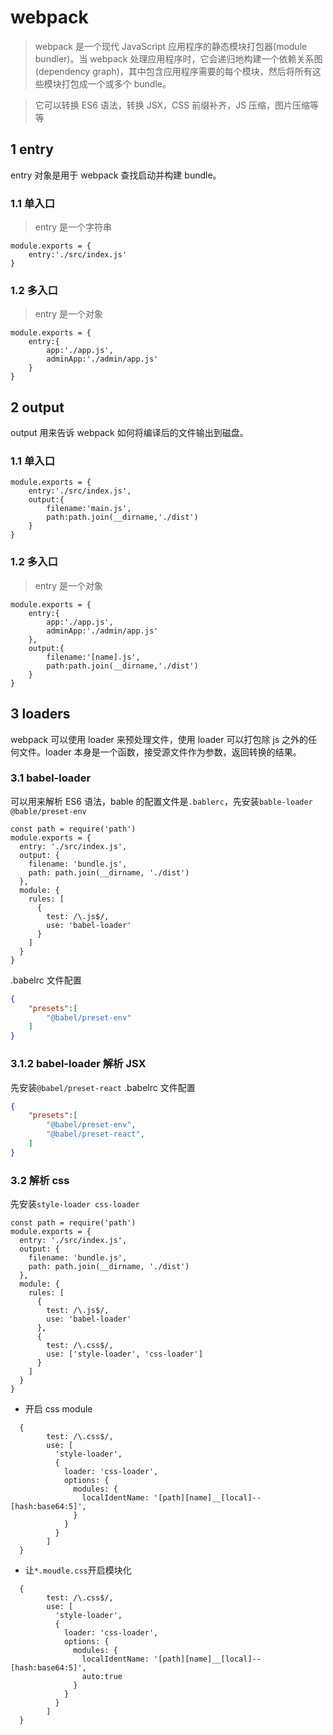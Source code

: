 # webpack

> webpack 是一个现代 JavaScript 应用程序的静态模块打包器(module bundler)。当 webpack 处理应用程序时，它会递归地构建一个依赖关系图(dependency graph)，其中包含应用程序需要的每个模块，然后将所有这些模块打包成一个或多个 bundle。

> 它可以转换 ES6 语法，转换 JSX，CSS 前缀补齐，JS 压缩，图片压缩等等

## 1 entry

entry 对象是用于 webpack 查找启动并构建 bundle。

### 1.1 单入口

> entry 是一个字符串

```JS
module.exports = {
    entry:'./src/index.js'
}
```

### 1.2 多入口

> entry 是一个对象

```JS
module.exports = {
    entry:{
        app:'./app.js',
        adminApp:'./admin/app.js'
    }
}
```

## 2 output

output 用来告诉 webpack 如何将编译后的文件输出到磁盘。

### 1.1 单入口

```JS
module.exports = {
    entry:'./src/index.js',
    output:{
        filename:'main.js',
        path:path.join(__dirname,'./dist')
    }
}
```

### 1.2 多入口

> entry 是一个对象

```JS
module.exports = {
    entry:{
        app:'./app.js',
        adminApp:'./admin/app.js'
    },
    output:{
        filename:'[name].js',
        path:path.join(__dirname,'./dist')
    }
}
```

## 3 loaders

webpack 可以使用 loader 来预处理文件，使用 loader 可以打包除 js 之外的任何文件。loader 本身是一个函数，接受源文件作为参数，返回转换的结果。

### 3.1 babel-loader

可以用来解析 ES6 语法，bable 的配置文件是`.bablerc`，先安装`bable-loader @bable/preset-env`

```JS
const path = require('path')
module.exports = {
  entry: './src/index.js',
  output: {
    filename: 'bundle.js',
    path: path.join(__dirname, './dist')
  },
  module: {
    rules: [
      {
        test: /\.js$/,
        use: 'babel-loader'
      }
    ]
  }
}

```

.babelrc 文件配置

```JSON
{
    "presets":[
        "@babel/preset-env"
    ]
}
```

### 3.1.2 babel-loader 解析 JSX

先安装`@babel/preset-react`
.babelrc 文件配置

```JSON
{
    "presets":[
        "@babel/preset-env",
        "@babel/preset-react",
    ]
}
```

### 3.2 解析 css

先安装`style-loader css-loader`

```JS
const path = require('path')
module.exports = {
  entry: './src/index.js',
  output: {
    filename: 'bundle.js',
    path: path.join(__dirname, './dist')
  },
  module: {
    rules: [
      {
        test: /\.js$/,
        use: 'babel-loader'
      },
      {
        test: /\.css$/,
        use: ['style-loader', 'css-loader']
      }
    ]
  }
}

```

- 开启 css module

```JS
  {
        test: /\.css$/,
        use: [
          'style-loader',
          {
            loader: 'css-loader',
            options: {
              modules: {
                localIdentName: '[path][name]__[local]--[hash:base64:5]',
              }
            }
          }
        ]
  }
```

- 让`*.moudle.css`开启模块化

```JS
  {
        test: /\.css$/,
        use: [
          'style-loader',
          {
            loader: 'css-loader',
            options: {
              modules: {
                localIdentName: '[path][name]__[local]--[hash:base64:5]',
                auto:true
              }
            }
          }
        ]
  }
```
